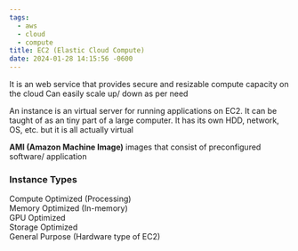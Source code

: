```yaml
---
tags:
  - aws
  - cloud
  - compute
title: EC2 (Elastic Cloud Compute)
date: 2024-01-28 14:15:56 -0600
---
```


It is an web service that provides secure and resizable compute capacity on the cloud   Can easily scale up/ down as per need  

An instance is an virtual server for running applications on EC2. It can be taught of as an tiny part of a large computer. It has its own HDD, network, OS, etc. but it is all actually virtual

**AMI (Amazon Machine Image)** images that consist of preconfigured software/ application

### Instance Types
Compute Optimized (Processing)  
Memory Optimized (In-memory)  
GPU Optimized  
Storage Optimized  
General Purpose (Hardware type of EC2)
